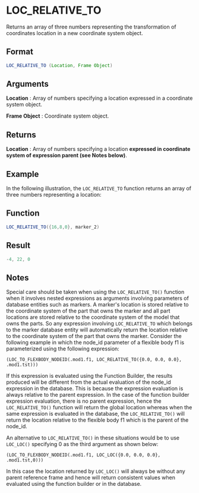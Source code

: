 # LOC_RELATIVE_TO

Returns an array of three numbers representing the transformation of coordinates location in a new coordinate system object.

## Format

```java
LOC_RELATIVE_TO (Location, Frame Object)
```

## Arguments
**Location** 
: Array of numbers specifying a location expressed in a coordinate system object.


**Frame Object**
: Coordinate system object.

## Returns
**Location**
: Array of numbers specifying a location **expressed in coordinate system of expression parent (see Notes below)**.

## Example

In the following illustration, the `LOC_RELATIVE_TO` function returns an array of three numbers representing a location:

 



## Function 
```java
LOC_RELATIVE_TO({16,8,0}, marker_2)
```

## Result  
```java
-4, 22, 0
```

## Notes 
Special care should be taken when using the `LOC_RELATIVE_TO()` function when it involves nested expressions as arguments involving parameters of database entities such as markers. A marker's location is stored relative to the coordinate system of the part that owns the marker and all part locations are stored relative to the coordinate system of the model that owns the parts. So any expression involving `LOC_RELATIVE_TO` which belongs to the marker database entity will automatically return the location relative to the coordinate system of the part that owns the marker. Consider the following example in which the node_id parameter of a flexible body f1 is parameterized using the following expression:

`(LOC_TO_FLEXBODY_NODEID(.mod1.f1, LOC_RELATIVE_TO({0.0, 0.0, 0.0}, .mod1.tst)))`

If this expression is evaluated using the Function Builder, the results produced will be different from the actual evaluation of the node_id expression in the database. This is because the expression evaluation is always relative to the parent expression. In the case of the function builder expression evaluation, there is no parent expression, hence the `LOC_RELATIVE_TO()` function will return the global location whereas when the same expression is evaluated in the database, the `LOC_RELATIVE_TO()` will return the location relative to the flexible body f1 which is the parent of the node_id.

An alternative to `LOC_RELATIVE_TO()` in these situations would be to use `LOC_LOC()` specifying 0 as the third argument as shown below:

`(LOC_TO_FLEXBODY_NODEID(.mod1.f1, LOC_LOC({0.0, 0.0, 0.0}, .mod1.tst,0)))`

In this case the location returned by `LOC_LOC()` will always be without any parent reference frame and hence will return consistent values when evaluated using the function builder or in the database.